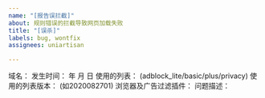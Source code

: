 ```yaml
---
name: "[报告误拦截]"
about: 规则错误的拦截导致网页加载失败
title: "[误杀]"
labels: bug, wontfix
assignees: uniartisan

---
```


域名：
发生时间：  年  月  日
使用的列表： (adblock_lite/basic/plus/privacy)
使用的列表版本： (如2020082701)
浏览器及广告过滤插件：
问题描述：

